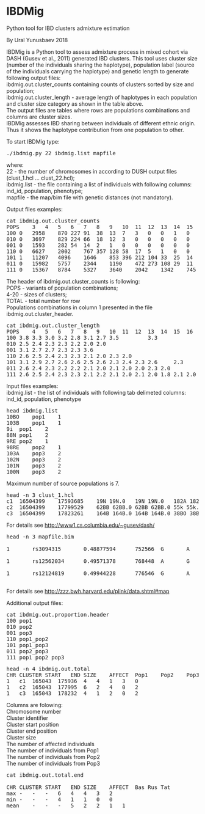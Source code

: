 # IBDMig
Python tool for IBD clusters admixture estimation

By Ural Yunusbaev 2018

IBDMig is a Python tool to assess admixture process in mixed cohort via DASH (Gusev et al., 2011) generated IBD clusters. This tool uses  cluster size (number of the individuals sharing the haplotype), population label (source of the individuals carrying the haplotype) and genetic length to generate following output files:<br>
ibdmig.out.cluster_counts containing counts of clusters sorted by size and population;<br>
ibdmig.out.cluster_length - average length of haplotypes in each population and cluster size category as shown in the table above.<br>
The output files are tables where rows are populations combinations and columns are cluster sizes.<br>
IBDMig assesses IBD sharing between individuals of different ethnic origin. Thus it shows the haplotype contribution from one population to other.

To start IBDMig type:
<pre>./ibdmig.py 22 ibdmig.list mapfile</pre>
where:<br>
22 - the number of chromosomes in according to DUSH output files (clust_1.hcl ... clust_22.hcl);<br>
ibdmig.list - the file containing a list of individuals with following columns: ind_id, population, phenotype;<br>
mapfile - the map/bim file with genetic distances (not mandatory).<br>

Output files examples:
<pre>
cat ibdmig.out.cluster_counts
POPS	3	4	5	6	7	8	9	10	11	12	13	14	15	16	17	20	TOTAL
100	0	2958	870	227	91	38	13	7	3	0	0	1	0	0	0	0	4208
010	0	3697	829	224	66	18	12	3	0	0	0	0	0	0	0	0	4849
001	0	1593	282	54	14	2	1	0	0	0	0	0	0	0	0	0	1946
110	0	6627	2002	767	357	128	58	17	5	1	0	0	0	0	0	0	9962
101	1	11207	4096	1646	853	396	212	104	33	25	14	4	0	1	0	0	18592
011	0	15982	5757	2344	1190	472	273	108	29	11	6	2	1	0	0	0	26175
111	0	15367	8784	5327	3640	2042	1342	745	346	158	74	39	11	2	1	1	37879
</pre>
The header of ibdmig.out.cluster_counts is following: <br>
POPS - variants of population combinations;<br>
4-20 - sizes of clusters;<br>
TOTAL - total number for row<br>
Populations combinations in column 1 presented in the file ibdmig.out.cluster_header.<br>

<pre>
cat ibdmig.out.cluster_length
POPS	4	5	6	7	8	9	10	11	12	13	14	15	16	17	20	TOTAL
100	3.8	3.3	3.0	3.2	2.8	3.1	2.7	3.5			3.3					3.6
010	2.5	2.4	2.3	2.3	2.2	2.0	2.0									2.5
001	3.1	2.7	2.7	2.3	2.3	3.6										3.0
110	2.6	2.5	2.4	2.3	2.3	2.1	2.0	2.3	2.0							2.5
101	3.1	2.9	2.7	2.6	2.6	2.5	2.6	2.3	2.4	2.3	2.6		2.3			3.0
011	2.6	2.4	2.3	2.2	2.2	2.1	2.0	2.1	2.0	2.0	2.3	2.0				2.5
111	2.6	2.5	2.4	2.3	2.3	2.1	2.2	2.1	2.0	2.1	2.0	1.8	2.1	2.0	2.1	2.5
</pre>

Input files examples:<br>
ibdmig.list - the list of individuals with following tab delimeted columns: ind_id, population, phenotype<br>
<pre>
head ibdmig.list
10BO	pop1	1
103B	pop1	1
9i	pop1	2
88N	pop1	2
9RE	pop2	1
98RE	pop2	1
103A	pop3	2
102N	pop3	2
101N	pop3	2
100N	pop3	2
</pre>
Maximum number of source populations is 7.

<pre>
head -n 3 clust_1.hcl
c1	16504399	17593685	19N 19N.0	19N 19N.0	182A 182A.0	182A 182A.0	66i 66i.1	66i 66i.1	153A 153A.1	153A 153A.1
c2	16504399	17799529	62BB 62BB.0	62BB 62BB.0	55k 55k.0	55k 55k.0	190k 190k.0	190k 190k.0	51A 51A.1	51A 51A.1
c3	16504399	17823261	164B 164B.0	164B 164B.0	38BO 38BO.1	38BO 38BO.1	36i 36i.1	36i 36i.1	100k 100k.1	100k 100k.1
</pre>
For details see http://www1.cs.columbia.edu/~gusev/dash/

<pre>
head -n 3 mapfile.bim<br>
1       rs3094315       0.48877594      752566  G       A<br>
1       rs12562034      0.49571378      768448  A       G<br>
1       rs12124819      0.49944228      776546  G       A<br>
</pre>
For details see http://zzz.bwh.harvard.edu/plink/data.shtml#map

Additional output files:

<pre>
cat ibdmig.out.proportion.header
100	pop1
010	pop2
001	pop3
110	pop1_pop2
101	pop1_pop3
011	pop2_pop3
111	pop1_pop2_pop3
</pre>

<pre>
head -n 4 ibdmig.out.total
CHR	CLUSTER	START	END	SIZE	AFFECT	Pop1	Pop2	Pop3
1	c1	165043	175936	4	4	1	3	0
1	c2	165043	177995	6	2	4	0	2
1	c3	165043	178232	4	1	2	0	2
</pre>
Columns are folowing:<br>
Chromosome number<br>
Cluster identifier<br>
Cluster start position<br>
Cluster end position<br>
Cluster size<br>
The number of affected individuals<br>
The number of individuals from Pop1<br>
The number of individuals from Pop2<br>
The number of individuals from Pop3<br>

<pre>
cat ibdmig.out.total.end<br>
CHR	CLUSTER	START	END	SIZE	AFFECT	Bas	Rus	Tat
max	-	-	-	6	4	4	3	2
min	-	-	-	4	1	1	0	0
mean	-	-	-	5	2	2	1	1
</pre>
